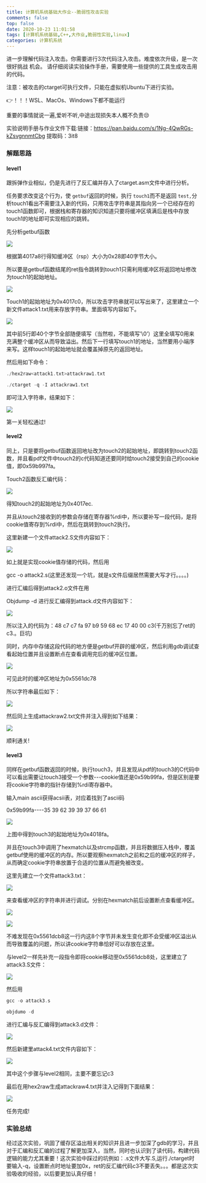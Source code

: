```yaml
---
title: 计算机系统基础大作业--脆弱性攻击实验
comments: false
top: false
date: 2020-10-23 11:01:58
tags: [计算机系统基础,C++,大作业,脆弱性实验,linux]
categories: 计算机系统
---
```


进一步理解代码注入攻击。你需要进行3次代码注入攻击。难度依次升级，是一次很好挑战 机会。 请仔细阅读实验操作手册，需要使用一些提供的工具生成攻击用的代码。

 注意：被攻击的ctarget可执行文件，只能在虚拟机Ubuntu下进行实验。 

👉！！！WSL、MacOs、Windows下都不能运行 

重要的事情就说一遍,爱听不听,中途出现损失本人概不负责😒

实验说明手册与作业文件下载:链接：https://pan.baidu.com/s/1Ng-4QwRGs-kZsvgnnmtCbg 
提取码：3it8 

<!-- more -->

### 解题思路

#### level1

跟拆弹作业相似，仍是先进行了反汇编并存入了ctarget.asm文件中进行分析。

任务要求改变这个行为，使 `getbuf`返回的时候，执行 `touch1`而不是返回 `test,`分析touch1看出不需要注入新的代码，只用攻击字符串是其指向另一个已经存在的touch1函数即可，根据栈和寄存器的知识知道只要将缓冲区填满后是栈中存放touch1的地址即可实现相应的跳转。

先分析getbuf函数

![](https://pic.downk.cc/item/5f929e081cd1bbb86bf7268c.jpg)

根据第4017a8行得知缓冲区（rsp）大小为0x28即40字节大小。

所以要是getbuf函数结尾的ret指令跳转到touch1只需利用缓冲区将返回地址修改为touch1的起始地址。

![](https://pic.downk.cc/item/5f929e1c1cd1bbb86bf72ad1.jpg)

Touch1的起始地址为0x4017c0，所以攻击字符串就可以写出来了，这里建立一个新文件attack1.txt用来存放字符串。里面填写内容如下。

![](https://pic.downk.cc/item/5f929e2f1cd1bbb86bf72f72.jpg)

其中前5行即40个字节全部随便填写（当然啦，不能填写’\0’）这里全填写0用来充满整个缓冲区从而导致溢出。然后下一行填写touch1的地址，当然要用小端序来写。这样touch1的起始地址就会覆盖掉原先的返回地址。

然后用如下命令：

```C
./hex2raw<attack1.txt>attackraw1.txt
```

```C
./ctarget -q -I attackraw1.txt
```

即可注入字符串，结果如下：

![](https://pic.downk.cc/item/5f929e741cd1bbb86bf73d92.jpg)

第一关轻松通过!

#### level2

同上，只是要将getbuf函数返回地址改为touch2的起始地址，即跳转到touch2函数，并且看pdf文件中touch2的c代码知道还要同时给touch2接受到自己的cookie值，即0x59b997fa。

Touch2函数反汇编代码：

![](https://pic.downk.cc/item/5f929ea71cd1bbb86bf7469d.jpg)

得知touch2的起始地址为0x4017ec.

并且从touch2接收到的参数会存储在寄存器%rdi中，所以要补写一段代码，是将cookie值寄存到%rdi中，然后在跳转到touch2执行。

这里新建一个文件attack2.S文件内容如下：

![](https://pic.downk.cc/item/5f929ebe1cd1bbb86bf74aea.jpg)

如上就是实现cookie值存储的代码，然后用

gcc -o attack2.s(这里还发现一个坑，就是s文件后缀居然需要大写才行。。。。)

进行汇编后得到attack2.o文件在用

Objdump -d 进行反汇编得到attack.d文件内容如下：

![](https://pic.downk.cc/item/5f929ed61cd1bbb86bf74f07.jpg)

所以注入的代码为：48 c7 c7 fa 97 b9 59 68 ec 17 40 00 c3(千万别忘了ret的c3.。巨坑)

同时，内存中存储这段代码的地方便是getbuf开辟的缓冲区，然后利用gdb调试查看起始位置并且设置断点在查看调用完后的缓冲区位置。

![](https://pic.downk.cc/item/5f929ef21cd1bbb86bf755f7.jpg)

可见此时的缓冲区地址为0x5561dc78

所以字符串最后如下：

![](https://pic.downk.cc/item/5f929f121cd1bbb86bf75b04.jpg)

然后同上生成attackraw2.txt文件并注入得到如下结果：

![](https://pic.downk.cc/item/5f929f271cd1bbb86bf75f1c.jpg)

顺利通关!

#### level3

同样在getbuf函数返回的时候，执行touch3，并且发现从pdf的touch3的C代码中可以看出需要让touch3接受一个参数---cookie值还是0x59b99fa，但是区别是要将cookie字符串的指针存储到%rdi寄存器中。

输入main ascii获得acsii表，对应着找到了ascii码

0x59b99fa----35 39 62 39 39 37 66 61

![](https://pic.downk.cc/item/5f929f491cd1bbb86bf76629.jpg)

上图中得到touch3的起始地址为0x4018fa。

并且在touch3中调用了hexmatch以及strcmp函数，并且将数据压入栈中，覆盖getbuf使用的缓冲区的内存。所以要观察hexmatch之前和之后的缓冲区的样子，从而确定cookie字符串放置于合适的位置从而避免被改变。

这里先建立一个文件attack3.txt：

![](https://pic.downk.cc/item/5f929f661cd1bbb86bf76c18.jpg)

来查看缓冲区的字符串并进行调试。分别在hexmatch前后设置断点查看缓冲区。

![](https://pic.downk.cc/item/5f929f7c1cd1bbb86bf76f83.jpg)

![](https://pic.downk.cc/item/5f929f8e1cd1bbb86bf772c8.jpg)

不难发现在0x5561dcb8这一行内这8个字节并未发生变化即不会受缓冲区溢出从而导致覆盖的问题，所以讲cookie字符串恰好可以存放在这里。

与level2一样先补充一段指令即将cookie移动至0x5561dcb8处，这里建立了attack3.S文件：

![](https://pic.downk.cc/item/5f929fa41cd1bbb86bf7772a.jpg)

然后用

```c
gcc -o attack3.s
```

```c
objdumo -d
```

进行汇编与反汇编得到attack3.d文件：

![](https://pic.downk.cc/item/5f929fd61cd1bbb86bf77f09.jpg)

然后新建里attack4.txt文件内容如下：

![](https://pic.downk.cc/item/5f929fee1cd1bbb86bf782ad.jpg)

其中这个步骤与level2相同，主要不要忘记c3

最后在用hex2raw生成attackraw4.txt并注入记得到下面结果：

![](https://pic.downk.cc/item/5f92a00c1cd1bbb86bf78807.jpg)

任务完成!

### 实验总结

经过这次实验，巩固了缓存区溢出相关的知识并且进一步加深了gdb的学习，并且对于汇编和反汇编的过程了解更加深入，当然，同时也认识到了读代码，构建代码逻辑的能力尤其重要！这次实验中踩过的坑例如：.s文件大写.S,运行./ctarget时要输入-q，设置断点时地址要加0x，ret的反汇编代码c3不要丢失。。。都是这次实验吸收的经验，以后要更加认真仔细！

